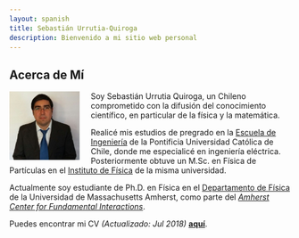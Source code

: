 ```yaml
---
layout: spanish
title: Sebastián Urrutia-Quiroga
description: Bienvenido a mi sitio web personal
---
```


## Acerca de Mí

<img src="my_picture.jpg" alt="" height="25%" width="25%" style="float: left; margin-right: 20px; margin-bottom: 10px;" >

Soy Sebastián Urrutia Quiroga, un Chileno comprometido con la difusión del conocimiento científico, en particular de la física y la matemática.

Realicé mis estudios de pregrado en la [Escuela de Ingeniería](https://www.ing.uc.cl/) de la Pontificia Universidad Católica de Chile, donde me especialicé en ingeniería eléctrica. Posteriormente obtuve un M.Sc. en Física de Partículas en el [Instituto de Física](http://fisica.uc.cl/) de la misma universidad.

Actualmente soy estudiante de Ph.D. en Física en el [Departamento de Física](http://www.physics.umass.edu/) de la Universidad de Massachusetts Amherst, como parte del [_Amherst Center for Fundamental Interactions_](https://www.physics.umass.edu/acfi/).

Puedes encontrar mi CV _(Actualizado: Jul 2018)_ [**aquí**](CV.pdf).
